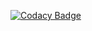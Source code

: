 [![Codacy Badge](https://app.codacy.com/project/badge/Grade/6b778caf86d94fccb1b8ebccddd48f80)](https://www.codacy.com/gh/MonikaG14/FowlerRefactoring/dashboard?utm_source=github.com&amp;utm_medium=referral&amp;utm_content=MonikaG14/FowlerRefactoring&amp;utm_campaign=Badge_Grade)